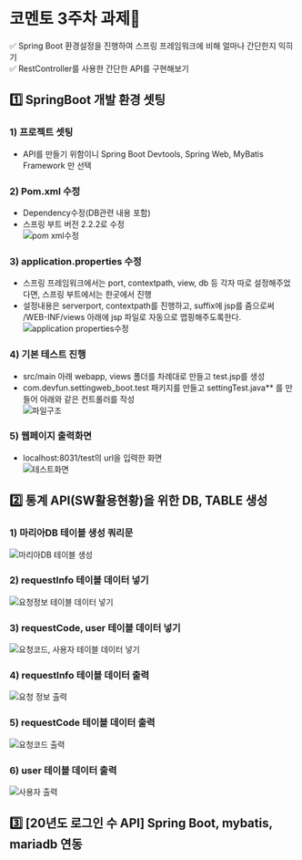 # 코멘토 3주차 과제📑  
✅ Spring Boot 환경설정을 진행하여 스프링 프레임워크에 비해 얼마나 간단한지 익히기     
✅ RestController를 사용한 간단한 API를 구현해보기  
## 1️⃣ SpringBoot 개발 환경 셋팅  
### 1) 프로젝트 셋팅  
* API를 만들기 위함이니 Spring Boot Devtools, Spring Web, MyBatis Framework 만 선택  
### 2) Pom.xml 수정   
*  Dependency수정(DB관련 내용 포함)  
* 스프링 부트 버전 2.2.2로 수정  
![pom xml수정](https://user-images.githubusercontent.com/104816594/203600774-8b894668-9f50-4f83-84be-e1050b0b73a1.PNG)  
### 3) application.properties 수정  
* 스프링 프레임워크에서는 port, contextpath, view, db 등 각자 따로 설정해주었다면, 스프링 부트에서는 한곳에서 진행
*  설정내용은 serverport, contextpath를 진행하고, suffix에 jsp를 줌으로써  
/WEB-INF/views 아래에 jsp 파일로 자동으로 맵핑해주도록한다.  
![application properties수정](https://user-images.githubusercontent.com/104816594/203600782-cd0c43ec-fcab-4fd9-bf35-c5b10c0ee60d.PNG)  
### 4) 기본 테스트 진행  
*  src/main 아래 webapp, views 폴더를 차례대로 만들고 test.jsp를 생성  
*  com.devfun.settingweb_boot.test 패키지를 만들고 settingTest.java** 를 만들어 아래와 같은 컨트롤러를 작성  
![파일구조](https://user-images.githubusercontent.com/104816594/203601761-0fd752de-0559-4db5-864d-ffd00cbf95e9.PNG)  

### 5) 웹페이지 출력화면  
* localhost:8031/test의 url을 입력한 화면  
![테스트화면](https://user-images.githubusercontent.com/104816594/203600795-266fbd16-aec1-4d28-a4db-a9ffeff5a9f1.PNG)  

## 2️⃣ 통계 API(SW활용현황)을 위한 DB, TABLE 생성  
### 1) 마리아DB 테이블 생성 쿼리문   
![마리아DB 테이블 생성](https://user-images.githubusercontent.com/104816594/203602139-0c1464a2-85c2-4abb-942f-0269b793edaf.PNG)  
### 2) requestInfo 테이블 데이터 넣기 
![요청정보 테이블 데이터 넣기](https://user-images.githubusercontent.com/104816594/203602194-4d31a0ef-0f61-4d8a-bcca-ba759573210d.PNG)  
### 3) requestCode, user 테이블 데이터 넣기  
![요청코드, 사용자 테이블 데이터 넣기](https://user-images.githubusercontent.com/104816594/203602207-129963bd-3645-4666-96dd-5f2f8d518aba.PNG)  
### 4) requestInfo 테이블 데이터 출력  
![요청 정보 출력](https://user-images.githubusercontent.com/104816594/203602217-aa326393-4db2-4346-8fa5-2df84282bc57.PNG)  
### 5) requestCode 테이블 데이터 출력  
![요청코드 출력](https://user-images.githubusercontent.com/104816594/203602232-aae8e05b-f12e-4cf8-9f24-252d6091d465.PNG)  
### 6) user 테이블 데이터 출력 
![사용자 출력](https://user-images.githubusercontent.com/104816594/203602245-479d0341-02d2-4344-8637-5c7a5f46d5fd.PNG) 

## 3️⃣ [20년도 로그인 수 API] Spring Boot, mybatis, mariadb 연동  


